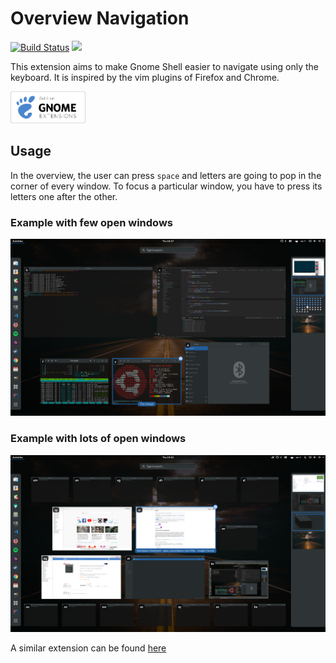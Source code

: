 # Overview Navigation

[![Build Status](https://travis-ci.org/nathanielsimard/overview-navigation.svg?branch=master)](https://travis-ci.org/nathanielsimard/overview-navigation)
![](https://img.shields.io/badge/Licence-GPL--2.0-blue.svg)

This extension aims to make Gnome Shell easier to navigate using only the keyboard. It is inspired by the vim plugins of Firefox and Chrome.

<a href="https://extensions.gnome.org/extension/1702/overview-navigation/">
<img src="assets/Gnome_logo.svg" alt="drawing" width="120px" />
</a>

## Usage

In the overview, the user can press `space` and letters are going to pop in the corner of every window. To focus a particular window, you have to press its letters one after the other.

### Example with few open windows

![Example 1](assets/desktop-1.png)

### Example with lots of open windows

![Example 2](assets/desktop-2.png)

A similar extension can be found [here](https://extensions.gnome.org/extension/10/windownavigator/)
